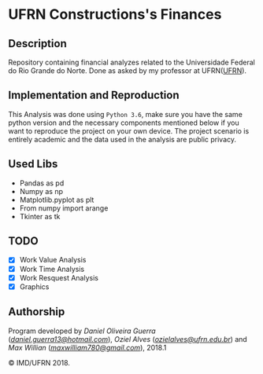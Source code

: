 # UFRN Constructions's Finances

## Description
Repository containing financial analyzes related to the Universidade Federal do Rio Grande do Norte. Done as asked by my professor at UFRN([UFRN](www.ufrn.br)).

## Implementation and Reproduction 
This Analysis was done using `Python 3.6`, make sure you have the same python version and the necessary components mentioned below if you want to reproduce the project on your own device. The project scenario is entirely academic and the data used in the analysis are public privacy.

## Used Libs
  - Pandas as pd
  - Numpy as np
  - Matplotlib.pyplot as plt
  - From numpy import arange
  - Tkinter as tk

## TODO

- [x] Work Value Analysis
- [x] Work Time Analysis
- [x] Work Resquest Analysis
- [x] Graphics

## Authorship

Program developed by _Daniel Oliveira Guerra_ (*daniel.guerra13@hotmail.com*),  _Oziel Alves_ (*ozielalves@ufrn.edu.br*) and _Max Willian_ (*maxwilliam780@gmail.com*), 2018.1

&copy; IMD/UFRN 2018.

